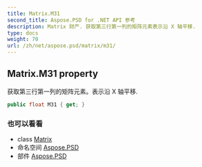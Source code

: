 ```yaml
---
title: Matrix.M31
second_title: Aspose.PSD for .NET API 参考
description: Matrix 财产. 获取第三行第一列的矩阵元素表示沿 X 轴平移.
type: docs
weight: 70
url: /zh/net/aspose.psd/matrix/m31/
---
```

## Matrix.M31 property

获取第三行第一列的矩阵元素。表示沿 X 轴平移.

```csharp
public float M31 { get; }
```

### 也可以看看

* class [Matrix](../)
* 命名空间 [Aspose.PSD](../../matrix/)
* 部件 [Aspose.PSD](../../../)


